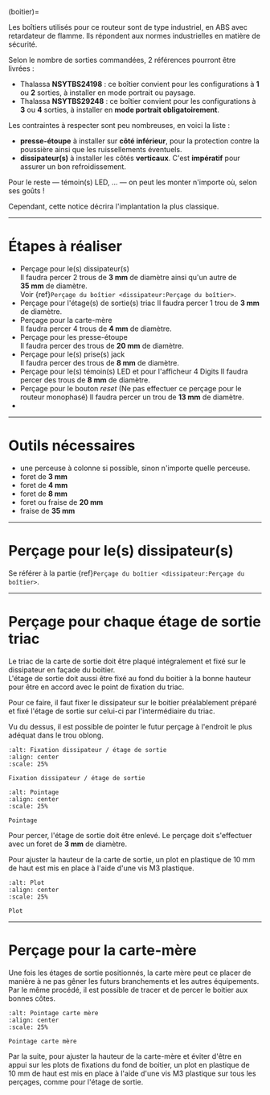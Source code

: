 (boitier)=

Les boîtiers utilisés pour ce routeur sont de type industriel, en ABS avec retardateur de flamme.
Ils répondent aux normes industrielles en matière de sécurité.

Selon le nombre de sorties commandées, 2 références pourront être livrées :
- Thalassa **NSYTBS24198** : ce boîtier convient pour les configurations à **1** ou **2** sorties, à installer en mode portrait ou paysage.
- Thalassa **NSYTBS29248** : ce boîtier convient pour les configurations à **3** ou **4** sorties, à installer en **mode portrait obligatoirement**.

Les contraintes à respecter sont peu nombreuses, en voici la liste :
- **presse-étoupe** à installer sur **côté inférieur**, pour la protection contre la poussière ainsi que les ruissellements éventuels.
- **dissipateur(s)** à installer les côtés **verticaux**. C'est **impératif** pour assurer un bon refroidissement.

Pour le reste — témoin(s) LED, … — on peut les monter n'importe où, selon ses goûts !

Cependant, cette notice décrira l'implantation la plus classique.

---

# Étapes à réaliser

- Perçage pour le(s) dissipateur(s)  
  Il faudra percer 2 trous de **3 mm** de diamètre ainsi qu'un autre de **35 mm** de diamètre.  
  Voir {ref}`Perçage du boîtier <dissipateur:Perçage du boîtier>`.
- Perçage pour l'étage(s) de sortie(s) triac
  Il faudra percer 1 trou de **3 mm** de diamètre.
- Perçage pour la carte-mère  
  Il faudra percer 4 trous de **4 mm** de diamètre.
- Perçage pour les presse-étoupe  
  Il faudra percer des trous de **20 mm** de diamètre.
- Perçage pour le(s) prise(s) jack  
  Il faudra percer des trous de **8 mm** de diamètre.
- Perçage pour le(s) témoin(s) LED et pour l'afficheur 4 Digits 
  Il faudra percer des trous de **8 mm** de diamètre.
- Perçage pour le bouton *reset* (Ne pas effectuer ce perçage pour le routeur monophasé)
  Il faudra percer un trou de **13 mm** de diamètre.
-


---

# Outils nécessaires

- une perceuse à colonne si possible, sinon n'importe quelle perceuse.
- foret de **3 mm**
- foret de **4 mm**
- foret de **8 mm**
- foret ou fraise de **20 mm**
- fraise de **35 mm**

---

# Perçage pour le(s) dissipateur(s)

  Se référer à la partie {ref}`Perçage du boîtier <dissipateur:Perçage du boîtier>`.

---

# Perçage pour chaque étage de sortie triac

Le triac de la carte de sortie doit être plaqué intégralement et fixé sur le dissipateur en façade du boitier.  
L'étage de sortie doit aussi être fixé au fond du boitier à la bonne hauteur pour être en accord avec le point de fixation du triac.

Pour ce faire, il faut fixer le dissipateur sur le boitier préalablement préparé et fixé l'étage de sortie sur celui-ci par l'intermédiaire du triac.

Vu du dessus, il est possible de pointer le futur perçage à l'endroit le plus adéquat dans le trou oblong.

```{figure} img/Et_Sortie_pointage_1.jpg
:alt: Fixation dissipateur / étage de sortie
:align: center
:scale: 25%

Fixation dissipateur / étage de sortie
```

```{figure} img/Pointage_ETsortie.jpg
:alt: Pointage
:align: center
:scale: 25%

Pointage
```

Pour percer, l'étage de sortie doit être enlevé.
Le perçage doit s'effectuer avec un foret de **3 mm** de diamètre.

Pour ajuster la hauteur de la carte de sortie, un plot en plastique de 10 mm de haut est mis en place à l'aide d'une vis M3 plastique.

```{figure} img/Plot_ETsortie.png
:alt: Plot
:align: center
:scale: 25%

Plot
```

---

# Perçage pour la carte-mère

Une fois les étages de sortie positionnés, la carte mère peut ce placer de manière à ne pas gêner les futurs branchements et les autres équipements.
Par le même procédé, il est possible de tracer et de percer le boitier aux bonnes côtes.

```{figure} img/IMP_CarteMere.png
:alt: Pointage carte mère
:align: center
:scale: 25%

Pointage carte mère
```

Par la suite, pour ajuster la hauteur de la carte-mère et éviter d'être en appui sur les plots de fixations du fond de boitier, 
un plot en plastique de 10 mm de haut est mis en place à l'aide d'une vis M3 plastique sur tous les perçages, comme pour l'étage de sortie.
